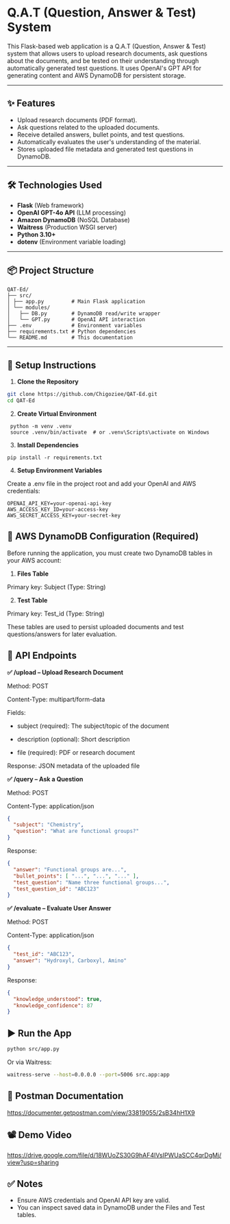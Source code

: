 # Q.A.T (Question, Answer & Test) System

This Flask-based web application is a Q.A.T (Question, Answer & Test) system that allows users to upload research documents, ask questions about the documents, and be tested on their understanding through automatically generated test questions. It uses OpenAI's GPT API for generating content and AWS DynamoDB for persistent storage.

---

## ✨ Features

- Upload research documents (PDF format).
- Ask questions related to the uploaded documents.
- Receive detailed answers, bullet points, and test questions.
- Automatically evaluates the user's understanding of the material.
- Stores uploaded file metadata and generated test questions in DynamoDB.

---

## 🛠 Technologies Used

- **Flask** (Web framework)
- **OpenAI GPT-4o API** (LLM processing)
- **Amazon DynamoDB** (NoSQL Database)
- **Waitress** (Production WSGI server)
- **Python 3.10+**
- **dotenv** (Environment variable loading)

---

## 📦 Project Structure
    QAT-Ed/
    ├── src/
    │ ├── app.py         # Main Flask application
    │ └── modules/
    │   ├── DB.py        # DynamoDB read/write wrapper
    │   └── GPT.py       # OpenAI API interaction
    ├── .env             # Environment variables
    ├── requirements.txt # Python dependencies
    └── README.md        # This documentation

---

## 🚀 Setup Instructions

1. **Clone the Repository**

```bash
git clone https://github.com/Chigoziee/QAT-Ed.git
cd QAT-Ed
```
2. **Create Virtual Environment**
```
 python -m venv .venv
 source .venv/bin/activate  # or .venv\Scripts\activate on Windows
```
3. **Install Dependencies**
```
pip install -r requirements.txt
```
4. **Setup Environment Variables**
   
  Create a .env file in the project root and add your OpenAI and AWS credentials:
```
OPENAI_API_KEY=your-openai-api-key
AWS_ACCESS_KEY_ID=your-access-key
AWS_SECRET_ACCESS_KEY=your-secret-key
```

## 🔧 AWS DynamoDB Configuration (Required)
Before running the application, you must create two DynamoDB tables in your AWS account:

1. **Files Table**
   
Primary key: Subject (Type: String)

2. **Test Table**
   
Primary key: Test_id (Type: String)

These tables are used to persist uploaded documents and test questions/answers for later evaluation.

## 🧪 API Endpoints

**✅ /upload – Upload Research Document**

Method: POST

Content-Type: multipart/form-data

Fields:

- subject (required): The subject/topic of the document

- description (optional): Short description

- file (required): PDF or research document

Response: JSON metadata of the uploaded file

**✅ /query – Ask a Question**

Method: POST

Content-Type: application/json
```json
{
  "subject": "Chemistry",
  "question": "What are functional groups?"
}
```
Response:
```json
{
  "answer": "Functional groups are...",
  "bullet_points": [ "...", "...", "..." ],
  "test_question": "Name three functional groups...",
  "test_question_id": "ABC123"
}
```

**✅ /evaluate – Evaluate User Answer**

Method: POST

Content-Type: application/json
```json
{
  "test_id": "ABC123",
  "answer": "Hydroxyl, Carboxyl, Amino"
}
```
Response:
```json
{
  "knowledge_understood": true,
  "knowledge_confidence": 87
}
```
## ▶️ Run the App
```bash
python src/app.py
```
Or via Waitress:
```bash
waitress-serve --host=0.0.0.0 --port=5006 src.app:app
```
## 📑 Postman Documentation
https://documenter.getpostman.com/view/33819055/2sB34hH1X9

## 📽 Demo Video
https://drive.google.com/file/d/18WUoZS30G9hAF4IVsIPWUaSCC4qrDgMj/view?usp=sharing

## ✅ Notes
- Ensure AWS credentials and OpenAI API key are valid.
- You can inspect saved data in DynamoDB under the Files and Test tables.
